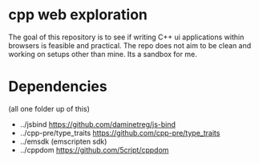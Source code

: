 # cpp web exploration

The goal of this repository is to see if writing C++ ui applications within browsers is feasible and practical.
The repo does not aim to be clean and working on setups other than mine. Its a sandbox for me.

# Dependencies

(all one folder up  of this)
- ../jsbind https://github.com/daminetreg/js-bind
- ../cpp-pre/type_traits https://github.com/cpp-pre/type_traits
- ../emsdk (emscripten sdk)
- ../cppdom https://github.com/5cript/cppdom
